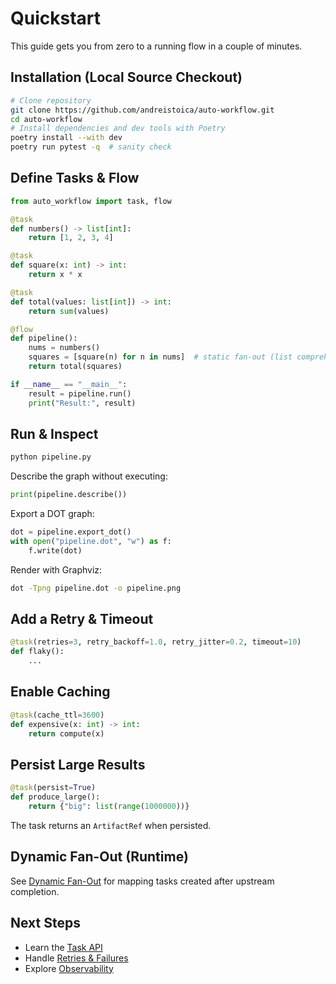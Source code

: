 # Quickstart

This guide gets you from zero to a running flow in a couple of minutes.

## Installation (Local Source Checkout)
```bash
# Clone repository
git clone https://github.com/andreistoica/auto-workflow.git
cd auto-workflow
# Install dependencies and dev tools with Poetry
poetry install --with dev
poetry run pytest -q  # sanity check
```

## Define Tasks & Flow
```python
from auto_workflow import task, flow

@task
def numbers() -> list[int]:
    return [1, 2, 3, 4]

@task
def square(x: int) -> int:
    return x * x

@task
def total(values: list[int]) -> int:
    return sum(values)

@flow
def pipeline():
    nums = numbers()
    squares = [square(n) for n in nums]  # static fan-out (list comprehension of task calls)
    return total(squares)

if __name__ == "__main__":
    result = pipeline.run()
    print("Result:", result)
```

## Run & Inspect
```bash
python pipeline.py
```

Describe the graph without executing:
```python
print(pipeline.describe())
```

Export a DOT graph:
```python
dot = pipeline.export_dot()
with open("pipeline.dot", "w") as f:
    f.write(dot)
```
Render with Graphviz:
```bash
dot -Tpng pipeline.dot -o pipeline.png
```

## Add a Retry & Timeout
```python
@task(retries=3, retry_backoff=1.0, retry_jitter=0.2, timeout=10)
def flaky():
    ...
```

## Enable Caching
```python
@task(cache_ttl=3600)
def expensive(x: int) -> int:
    return compute(x)
```

## Persist Large Results
```python
@task(persist=True)
def produce_large():
    return {"big": list(range(1000000))}
```
The task returns an `ArtifactRef` when persisted.

## Dynamic Fan-Out (Runtime)
See [Dynamic Fan-Out](dynamic-fanout.md) for mapping tasks created after upstream completion.

## Next Steps
- Learn the [Task API](concepts/tasks.md)
- Handle [Retries & Failures](retries-timeouts-failure.md)
- Explore [Observability](observability.md)
